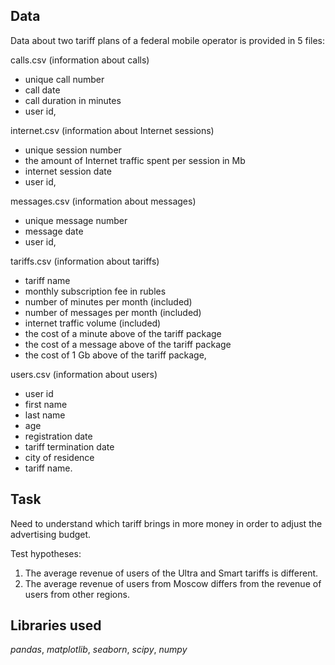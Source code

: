 ## Data

Data about two tariff plans of a federal mobile operator is provided in 5 files:

calls.csv (information about calls)
- unique call number 
- call date 
- call duration in minutes
- user id,

internet.csv (information about Internet sessions)
- unique session number 
- the amount of Internet traffic spent per session in Mb 
- internet session date
- user id,

messages.csv (information about messages)
- unique message number 
- message date
- user id,

tariffs.csv (information about tariffs)
- tariff name 
- monthly subscription fee in rubles 
- number of minutes per month (included)
- number of messages per month (included)
- internet traffic volume (included)
- the cost of a minute above of the tariff package
- the cost of a message above of the tariff package
- the cost of 1 Gb above of the tariff package,

users.csv (information about users)
- user id 
- first name 
- last name
- age
- registration date
- tariff termination date
- city of residence
- tariff name.

## Task

Need to understand which tariff brings in more money in order to adjust the advertising budget.

Test hypotheses:
1. The average revenue of users of the Ultra and Smart tariffs is different.
2. The average revenue of users from Moscow differs from the revenue of users from other regions.

## Libraries used
*pandas*, *matplotlib*, *seaborn*, *scipy*, *numpy*
